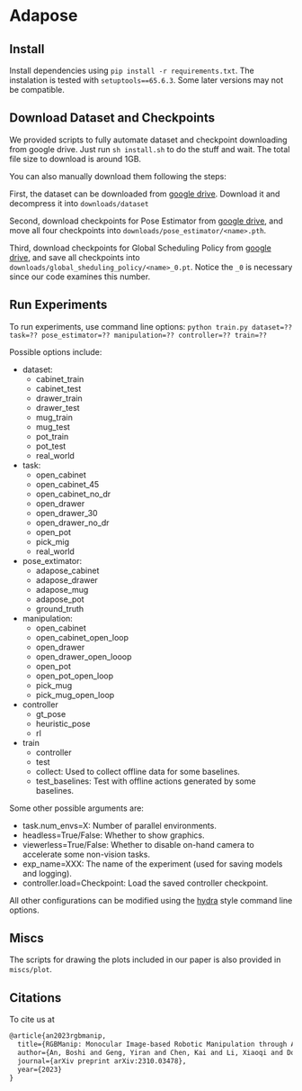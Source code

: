 # Adapose

## Install

Install dependencies using `pip install -r requirements.txt`. The instalation is tested with `setuptools==65.6.3`. Some later versions may not be compatible.

## Download Dataset and Checkpoints

We provided scripts to fully automate dataset and checkpoint downloading from google drive. Just run `sh install.sh` to do the stuff and wait. The total file size to download is around 1GB.

You can also manually download them following the steps:

First, the dataset can be downloaded from [google drive](https://drive.google.com/file/d/154g8SzGFWOcLLjes40aTXFoREX47-ZPk/view?usp=sharing). Download it and decompress it into `downloads/dataset`

Second, download checkpoints for Pose Estimator from [google drive](https://drive.google.com/drive/folders/1WshZaRVllWxHfUFK1--e1hQd_64dAKMz?usp=sharing), and move all four checkpoints into `downloads/pose_estimator/<name>.pth`.

Third, download checkpoints for Global Scheduling Policy from [google drive](https://drive.google.com/drive/folders/1YMI38jeLkPJQa_HJ-RnbQV36zPk4_OvH?usp=sharing), and save all checkpoints into `downloads/global_sheduling_policy/<name>_0.pt`. Notice the `_0` is necessary since our code examines this number.

## Run Experiments

To run experiments, use command line options: `python train.py dataset=?? task=?? pose_estimator=?? manipulation=?? controller=?? train=??`

Possible options include:

- dataset:
  - cabinet_train
  - cabinet_test
  - drawer_train
  - drawer_test
  - mug_train
  - mug_test
  - pot_train
  - pot_test
  - real_world
- task:
  - open_cabinet
  - open_cabinet_45
  - open_cabinet_no_dr
  - open_drawer
  - open_drawer_30
  - open_drawer_no_dr
  - open_pot
  - pick_mig
  - real_world
- pose_extimator:
  - adapose_cabinet
  - adapose_drawer
  - adapose_mug
  - adapose_pot
  - ground_truth
- manipulation:
  - open_cabinet
  - open_cabinet_open_loop
  - open_drawer
  - open_drawer_open_looop
  - open_pot
  - open_pot_open_loop
  - pick_mug
  - pick_mug_open_loop
- controller
  - gt_pose
  - heuristic_pose
  - rl
- train
  - controller
  - test
  - collect: Used to collect offline data for some baselines.
  - test_baselines: Test with offline actions generated by some baselines.

Some other possible arguments are:

- task.num_envs=X: Number of parallel environments.
- headless=True/False: Whether to show graphics.
- viewerless=True/False: Whether to disable on-hand camera to accelerate some non-vision tasks.
- exp_name=XXX: The name of the experiment (used for saving models and logging).
- controller.load=Checkpoint: Load the saved controller checkpoint.

All other configurations can be modified using the [hydra](https://hydra.cc/docs/intro/) style command line options.

## Miscs

The scripts for drawing the plots included in our paper is also provided in `miscs/plot`.

## Citations

To cite us at

```latex
@article{an2023rgbmanip,
  title={RGBManip: Monocular Image-based Robotic Manipulation through Active Object Pose Estimation},
  author={An, Boshi and Geng, Yiran and Chen, Kai and Li, Xiaoqi and Dou, Qi and Dong, Hao},
  journal={arXiv preprint arXiv:2310.03478},
  year={2023}
}
```